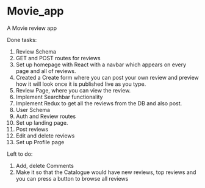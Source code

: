 # Movie_app
A Movie review app

Done tasks:
1. Review Schema
2. GET and POST routes for reviews
3. Set up homepage with React with a navbar which appears on every page and all of reviews.
4. Created a Create form where you can post your own review and preview how it will look once it is published live as you type.
5. Review Page, where you can view the review.
6. Implement Searchbar functionality
7. Implement Redux to get all the reviews from the DB and also post.
8. User Schema
9. Auth and Review routes
10. Set up landing page.
11. Post reviews
12. Edit and delete reviews
13. Set up Profile page

Left to do:
1. Add, delete Comments
2. Make it so that the Catalogue would have new reviews, top reviews and you can press a button to browse all reviews



